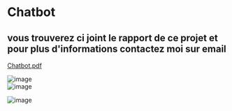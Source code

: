 # Chatbot

<h2>vous trouverez ci joint le rapport de ce projet et pour plus d'informations contactez moi sur email </h2>

[Chatbot.pdf](https://github.com/lamiae-sebbarh/Chatbot/files/4852853/Chatbot.pdf)<br>

![image](https://user-images.githubusercontent.com/58346874/92314125-025d5e00-efd4-11ea-97b6-d494f3204bfa.png)<br>
![image](https://user-images.githubusercontent.com/58346874/92314127-05584e80-efd4-11ea-83f3-184f34791174.png)<br>

![image](https://user-images.githubusercontent.com/58346874/92314128-09846c00-efd4-11ea-8297-244a073645e1.png)<br>
